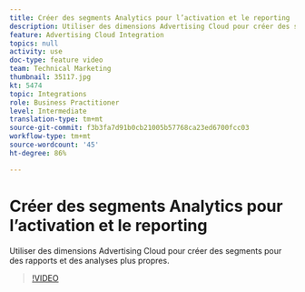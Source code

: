 ```yaml
---
title: Créer des segments Analytics pour l’activation et le reporting
description: Utiliser des dimensions Advertising Cloud pour créer des segments pour des rapports et des analyses plus propres.
feature: Advertising Cloud Integration
topics: null
activity: use
doc-type: feature video
team: Technical Marketing
thumbnail: 35117.jpg
kt: 5474
topic: Integrations
role: Business Practitioner
level: Intermediate
translation-type: tm+mt
source-git-commit: f3b3fa7d91b0cb21005b57768ca23ed6700fcc03
workflow-type: tm+mt
source-wordcount: '45'
ht-degree: 86%

---
```



# Créer des segments Analytics pour l’activation et le reporting

Utiliser des dimensions Advertising Cloud pour créer des segments pour des rapports et des analyses plus propres.

>[!VIDEO](https://video.tv.adobe.com/v/35117/?quality=12&learn=on)
